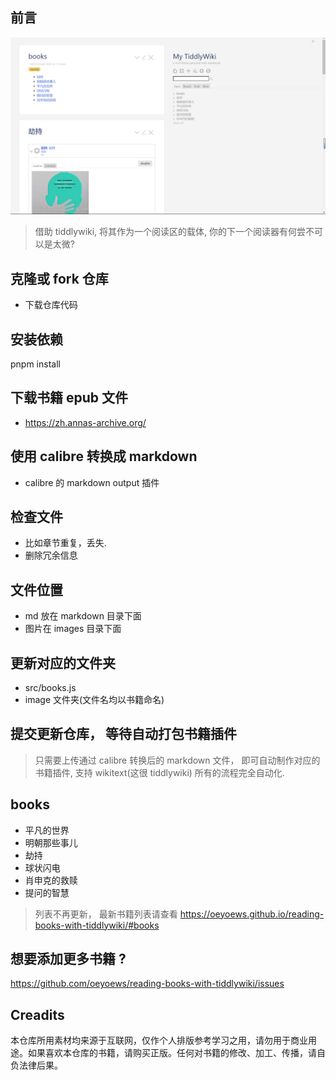 ## 前言

![banner](https://github.com/oeyoews/reading-books-with-tiddlywiki/raw/main/banner.png)

> 借助 tiddlywiki, 将其作为一个阅读区的载体, 你的下一个阅读器有何尝不可以是太微?

## 克隆或 fork 仓库

* 下载仓库代码

## 安装依赖

pnpm install

## 下载书籍 epub 文件

* https://zh.annas-archive.org/

## 使用 calibre 转换成 markdown

* calibre 的 markdown output 插件
<!-- * ~~convert epub to single markdown: https://www.vertopal.com/en/convert/epub-to-markdown~~ -->

## 检查文件

* 比如章节重复，丢失.
* 删除冗余信息

## 文件位置

* md 放在 markdown 目录下面
* 图片在 images 目录下面

## 更新对应的文件夹

* src/books.js
* image 文件夹(文件名均以书籍命名)

## 提交更新仓库， 等待自动打包书籍插件

> 只需要上传通过 calibre 转换后的 markdown 文件， 即可自动制作对应的书籍插件, 支持 wikitext(这很 tiddlywiki)
所有的流程完全自动化.

<!-- ## NOTE
> 绝对不保证 100%转换， 可能会丢失部分信息 -->

## books

- 平凡的世界
- 明朝那些事儿
- 劫持
- 球状闪电
- 肖申克的救赎
- 提问的智慧
> 列表不再更新， 最新书籍列表请查看 https://oeyoews.github.io/reading-books-with-tiddlywiki/#books

## 想要添加更多书籍 ?

https://github.com/oeyoews/reading-books-with-tiddlywiki/issues

## Creadits

本仓库所用素材均来源于互联网，仅作个人排版参考学习之用，请勿用于商业用途。如果喜欢本仓库的书籍，请购买正版。任何对书籍的修改、加工、传播，请自负法律后果。